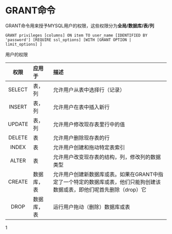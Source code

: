 # GRANT命令

GRANT命令用来授予MYSQL用户的权限，这些权限分为**全局/数据库/表/列**

```
GRANT privileges [columns] ON item TO user_name [IDENTIFIED BY 'password'] [REQUIRE ssl_options] [WITH [GRANT OPTION |
limit_options] ]
```

用户的权限

| 权限 | 应用于 | 描述 |
| :---: | :--- | :--- |
| SELECT | 表，列 | 允许用户从表中选择行（记录） |
| INSERT | 表，列 | 允许用户在表中插入新行 |
| UPDATE | 表，列 | 允许用户修改现存表里行中的值 |
| DELETE | 表 | 允许用户删除现存表的行 |
| INDEX | 表 | 允许用户创建和拖动特定表索引 |
| ALTER | 表 | 允许用户改变现存表的结构，列，修改列的数据类型 |
| CREATE | 数据库，表 | 允许用户创建新数据库或表。如果在GRANT中指定了一个特定的数据库或表，他们只能狗创建该数据或表，即他们呢首先删除（drop）它 |
| DROP | 数据库，表 | 运行用户拖动（删除）数据库或表 |

1

